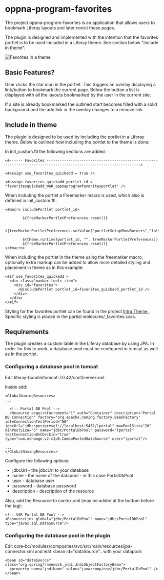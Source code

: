 # oppna-program-favorites #

The project oppna-program-favorites is an application that allows users to bookmark Liferay layouts and later revisit these pages.

The plugin is designed and implemented with the intention that the favorites portlet is to be used included in a Liferay theme. See section below "Include in theme".

![Favorites in a theme](https://bytebucket.org/monator/oppna-program-favorites/raw/30318d92b2255122465cde31c8608236e377291e/documentation/favorites-included-in-theme.png?token=840deb6414b2bc440a5628355be0073d8990eca8)

## Basic Features? ##

User clicks the star icon in the portlet. This triggers an overlay displaying a link/button to bookmark the current page. Below the button a list is displayed with all the layouts bookmarked by the user in the current site.

If a site is already bookmarked the outlined start becomes filled with a solid background and the add link in the overlay changes to a remove link.

## Include in theme ##

The plugin is designed to be used by including the portlet in a Liferay theme. Below is outlined how including the portlet to the theme is done:

In init_custom.ftl the following sections are added:

~~~~
<#------ Favorites ----------------------------------------------------------------------------------------------------------------->

<#assign use_favorites_quickadd = true />

<#assign favorites_quickadd_portlet_id = "favoritesquickadd_WAR_oppnaprogramfavoritesportlet" />
~~~~

When including the portlet a Freemarker macro is used, which also is definied in init_custom.ftl:

~~~~
<#macro includePortlet portlet_id>

		${freeMarkerPortletPreferences.reset()}

		${freeMarkerPortletPreferences.setValue("portletSetupShowBorders","false")}

		${theme.runtime(portlet_id, "", freeMarkerPortletPreferences)}
		${freeMarkerPortletPreferences.reset()}
</#macro>
~~~~

When including the portlet in the theme using the freemarker macro, optionally extra markup can be added to allow more detailed styling and placement in theme as in this example:

~~~~
<#if use_favorites_quickadd >
  <div class="navbar-tools-item">
    <div id="favorites">
      <@includePortlet portlet_id=favorites_quickadd_portlet_id />
    </div>
  </div>
</#if>
~~~~

Styling for the favorites portlet can be found in the project [ Intra Theme ](https://bitbucket.org/monator/vgr-62-intra-theme). Specific styling is placed in the partial molecules/_favorites.scss.

## Requirements ##

The plugin creates a custom table in the Liferay database by using JPA. In order for this to work, a database pool must be configured in tomcat as well as in the portlet.

### Configuring a database pool in tomcat ###

Edit liferay-bundle/tomcat-7.0.42/conf/server.xml

Inside <GlobalNamingResources> add:

~~~~
<GlobalNamingResources>
...

  <!-- Portal DB Pool -->
  <Resource acquireIncrement="1" auth="Container" description="Portal DB Connection" factory="org.apache.naming.factory.BeanFactory" idleConnectionTestPeriod="60" jdbcUrl="jdbc:postgresql://localhost:5432/lportal" maxPoolSize="20" minPoolSize="5" name="jdbc/PortalDbPool" password="lportal" testConnectionOnCheckin="true" type="com.mchange.v2.c3p0.ComboPooledDataSource" user="lportal"/>

...
</GlobalNamingResources>
~~~~

Configure the following options:

* jdbcUrl - the jdbcUrl to your database
* name - the name of the datapool - in this case PortalDbPool
* user - database user
* password - database password
* description - description of the resource

Also, add the Resource to contex.xml (may be added at the bottom before the </context> tag):

~~~~
<!-- VGR Portal DB Pool -->
<ResourceLink global="jdbc/PortalDbPool" name="jdbc/PortalDbPool" type="javax.sql.DataSource"/>
~~~~

### Configuring the database pool in the plugin ###

Edit core-bc/modules/composites/svc/src/main/resources/jpa-connector.xml and edit <bean id="dataSource".. with your datapool:

~~~~
<bean id="dataSource" class="org.springframework.jndi.JndiObjectFactoryBean">
  <property name="jndiName" value="java:comp/env/jdbc/PortalDbPool" />
</bean>
~~~~
